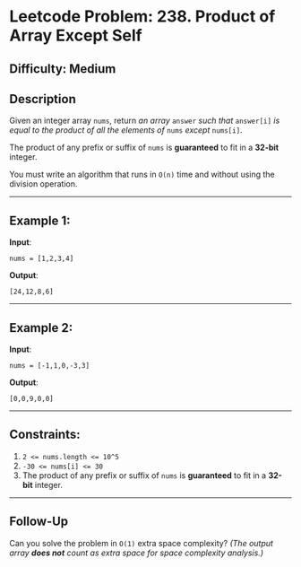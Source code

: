 # Leetcode Problem: 238. Product of Array Except Self

## Difficulty: Medium

## Description
Given an integer array `nums`, return *an array* `answer` *such that* `answer[i]` *is equal to the product of all the elements of* `nums` *except* `nums[i]`.

The product of any prefix or suffix of `nums` is **guaranteed** to fit in a **32-bit** integer.

You must write an algorithm that runs in `O(n)` time and without using the division operation.

---

## Example 1:
**Input**:
```
nums = [1,2,3,4]
```
**Output**:
```
[24,12,8,6]
```

---

## Example 2:
**Input**:
```
nums = [-1,1,0,-3,3]
```
**Output**:
```
[0,0,9,0,0]
```

---

## Constraints:
1. `2 <= nums.length <= 10^5`
2. `-30 <= nums[i] <= 30`
3. The product of any prefix or suffix of `nums` is **guaranteed** to fit in a **32-bit** integer.

---

## Follow-Up
Can you solve the problem in `O(1)` extra space complexity? *(The output array **does not** count as extra space for space complexity analysis.)*
